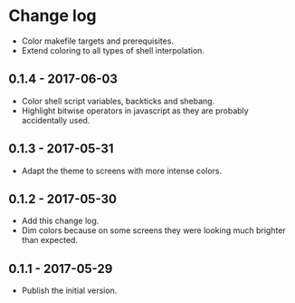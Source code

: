 # Change log

- Color makefile targets and prerequisites.
- Extend coloring to all types of shell interpolation.

## 0.1.4 - 2017-06-03

- Color shell script variables, backticks and shebang.
- Highlight bitwise operators in javascript as they are probably accidentally used.

## 0.1.3 - 2017-05-31

- Adapt the theme to screens with more intense colors.

## 0.1.2 - 2017-05-30

- Add this change log.
- Dim colors because on some screens they were looking much brighter than expected.

## 0.1.1 - 2017-05-29

- Publish the initial version.